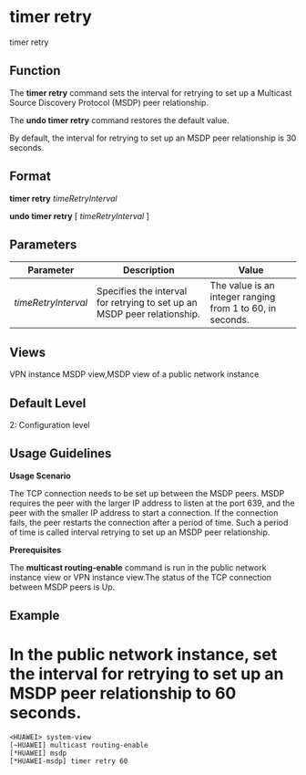 timer retry
===========

timer retry

Function
--------



The **timer retry** command sets the interval for retrying to set up a Multicast Source Discovery Protocol (MSDP) peer relationship.

The **undo timer retry** command restores the default value.



By default, the interval for retrying to set up an MSDP peer relationship is 30 seconds.


Format
------

**timer retry** *timeRetryInterval*

**undo timer retry** [ *timeRetryInterval* ]


Parameters
----------

| Parameter | Description | Value |
| --- | --- | --- |
| *timeRetryInterval* | Specifies the interval for retrying to set up an MSDP peer relationship. | The value is an integer ranging from 1 to 60, in seconds. |



Views
-----

VPN instance MSDP view,MSDP view of a public network instance


Default Level
-------------

2: Configuration level


Usage Guidelines
----------------

**Usage Scenario**

The TCP connection needs to be set up between the MSDP peers. MSDP requires the peer with the larger IP address to listen at the port 639, and the peer with the smaller IP address to start a connection. If the connection fails, the peer restarts the connection after a period of time. Such a period of time is called interval retrying to set up an MSDP peer relationship.

**Prerequisites**

The **multicast routing-enable** command is run in the public network instance view or VPN instance view.The status of the TCP connection between MSDP peers is Up.


Example
-------

# In the public network instance, set the interval for retrying to set up an MSDP peer relationship to 60 seconds.
```
<HUAWEI> system-view
[~HUAWEI] multicast routing-enable
[*HUAWEI] msdp
[*HUAWEI-msdp] timer retry 60

```